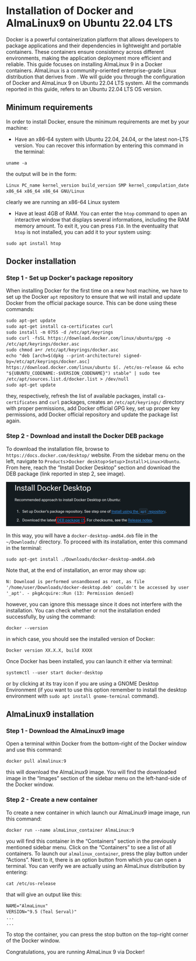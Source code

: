 # Installation of Docker and AlmaLinux9 on Ubuntu 22.04 LTS

Docker is a powerful containerization platform that allows developers to package applications and their dependencies in lightweight and portable containers. These containers ensure consistency across different environments, making the application deployment more efficient and reliable. This guide focuses on installing AlmaLinux 9 in a Docker containers. AlmaLinux is a community-oriented enterprise-grade Linux distribution that derives from . We will guide you through the configuration of Docker and AlmaLinux 9 on Ubuntu 22.04 LTS system. All the commands reported in this guide, refers to an Ubuntu 22.04 LTS OS version.

## Minimum requirements

In order to install Docker, ensure the minimum requirements are met by your machine:
- Have an x86-64 system with Ubuntu 22.04, 24.04, or the latest non-LTS version. You can recover this information by entering this command in the terminal:
```
uname -a
```
the output will be in the form:
```
Linux PC_name kernel_version build_version SMP kernel_compulation_date x86_64 x86_64 x86_64 GNU/Linux
```
clearly we are running an x86-64 Linux system
- Have at least 4GB of RAM. You can enter the `htop` command to open an interactive window that displays several informations, including the RAM memory amount. To exit it, you can press `F10`. In the eventuality that `htop` is not installed, you can add it to your system using:
```
sudo apt install htop
```

## Docker installation

### Step 1 - Set up Docker's package repository 

When installing Docker for the first time on a new host machine, we have to set up the Docker `apt` repository to ensure that we will install and update Docker from the official package source. This can be done using these commands:
```
sudo apt-get update
sudo apt-get install ca-certificates curl
sudo install -m 0755 -d /etc/apt/keyrings
sudo curl -fsSL https://download.docker.com/linux/ubuntu/gpg -o /etc/apt/keyrings/docker.asc
sudo chmod a+r /etc/apt/keyrings/docker.asc
echo "deb [arch=$(dpkg --print-architecture) signed-by=/etc/apt/keyrings/docker.asc] https://download.docker.com/linux/ubuntu $(. /etc/os-release && echo "${UBUNTU_CODENAME:-$VERSION_CODENAME}") stable" | sudo tee /etc/apt/sources.list.d/docker.list > /dev/null
sudo apt-get update
```
they, respectively, refresh the list of available packages, install `ca-certificates` and `curl` packages, creates an `/etc/apt/keyrings/` directory with proper permissions, add Docker official GPG key, set up proper key permissions, add Docker official repository and update the package list again.

### Step 2 - Download and install the Docker DEB package

To download the installation file, browse to `https://docs.docker.com/desktop/` website. From the sidebar menu on the left, navigate to `Products`>`Docker desktop`>`Setup`>`Install`>`Linux`>`Ubuntu`. From here, reach the “Install Docker Desktop” section and download the DEB package (link reported in step 2, see image). 

![ezcv logo](https://github.com/Riccardo-Biasissi/Scientific_Computing/blob/main/task01/images/download_deb.png)

In this way, you will have a `docker-desktop-amd64.deb` file in the `~/Downloads/` directory. To proceed with its installation, enter this command in the terminal:
```
sudo apt-get install ./Downloads/docker-desktop-amd64.deb
```

Note that, at the end of installation, an error may show up:
```
N: Download is performed unsandboxed as root, as file '/home/user/Downloads/docker-desktop.deb' couldn't be accessed by user '_apt'. - pkgAcquire::Run (13: Permission denied)
```
however, you can ignore this message since it does not interfere with the installation. You can check whether or not the installation ended successfully, by using the command:
```
docker --version
```
in which case, you should see the installed version of Docker:
```
Docker version XX.X.X, build XXXX
```

Once Docker has been installed, you can launch it either via terminal:
```
systemctl --user start docker-desktop
```
or by clicking at its tray icon if you are using a GNOME Desktop Environment (if you want to use this option remember to install the desktop environment with `sudo apt install gnome-terminal` command). 

## AlmaLinux9 installation

### Step 1 - Download the AlmaLinux9 image

Open a terminal within Docker from the bottom-right of the Docker window and use this command:
```
docker pull almalinux:9
```
this will download the AlmaLinux9 image. You will find the downloaded image in the “Images” section of the sidebar menu on the left-hand-side of the Docker window. 

### Step 2 - Create a new container

To create a new container in which launch our AlmaLinux9 image image, run this command:
```
docker run --name almaLinux_container AlmaLinux:9
```
you will find this container in the “Containers” section in the previously mentioned sidebar menu. Click on the “Containers” to see a list of all containers. To launch our `almalinux_container`, press the play button under “Actions”. Next to it, there is an option button from which you can open a terminal. You can verify we are actually using an AlmaLinux distribution by entering:
```
cat /etc/os-release
```
that will give an output like this:
```
NAME="AlmaLinux"
VERSION="9.5 (Teal Serval)"
...
...
```

To stop the container, you can press the stop button on the top-right corner of the Docker window. 

Congratulations, you are running AlmaLinux 9 via Docker!

